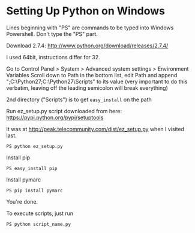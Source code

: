 # Setting Up Python on Windows

Lines beginning with "PS" are commands to be typed into Windows Powershell. Don't type the "PS" part.

Download 2.7.4: http://www.python.org/download/releases/2.7.4/

I used 64bit, instructions differ for 32.

Go to Control Panel > System > Advanced system settings > Environment Variables
Scroll down to Path in the bottom list, edit Path and append ";C:\Python27;C:\Python27\Scripts" to its value (very important to do this verbatim, leaving off the leading semicolon will break everything)

2nd directory ("Scripts") is to get `easy_install` on the path

Run ez_setup.py script downloaded from here: https://pypi.python.org/pypi/setuptools

It was at http://peak.telecommunity.com/dist/ez_setup.py when I visited last.

```
PS python ez_setup.py
```

Install pip

```
PS easy_install pip
```

Install pymarc

```
PS pip install pymarc
```

You're done.

To execute scripts, just run
```
PS python script_name.py
```
